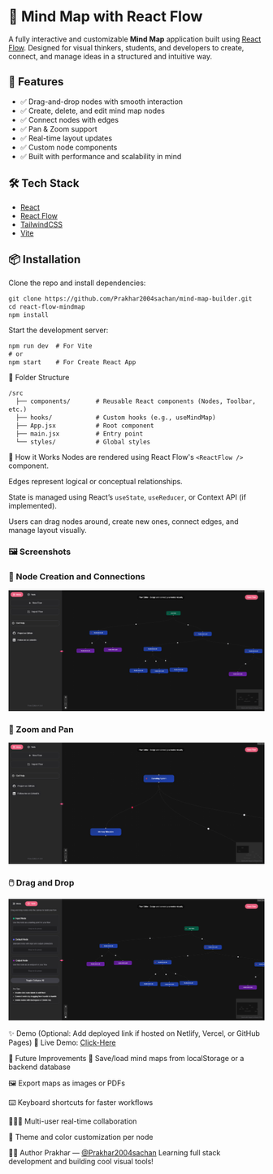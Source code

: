 # 🧠 Mind Map with React Flow

A fully interactive and customizable **Mind Map** application built using [React Flow](https://reactflow.dev/). Designed for visual thinkers, students, and developers to create, connect, and manage ideas in a structured and intuitive way.

## 🚀 Features

- ✅ Drag-and-drop nodes with smooth interaction  
- ✅ Create, delete, and edit mind map nodes  
- ✅ Connect nodes with edges  
- ✅ Pan & Zoom support  
- ✅ Real-time layout updates  
- ✅ Custom node components
- ✅ Built with performance and scalability in mind

## 🛠️ Tech Stack

- [React](https://reactjs.org/)
- [React Flow](https://reactflow.dev/)
- [TailwindCSS](https://tailwindcss.com/)
- [Vite](https://vitejs.dev/)
## 📦 Installation

Clone the repo and install dependencies:

```
git clone https://github.com/Prakhar2004sachan/mind-map-builder.git
cd react-flow-mindmap
npm install
```

Start the development server:

```
npm run dev  # For Vite
# or
npm start    # For Create React App
```


📁 Folder Structure
```
/src
  ├── components/       # Reusable React components (Nodes, Toolbar, etc.)
  ├── hooks/            # Custom hooks (e.g., useMindMap)
  ├── App.jsx           # Root component
  ├── main.jsx          # Entry point
  └── styles/           # Global styles

```
🧩 How it Works
Nodes are rendered using React Flow's `<ReactFlow />` component.

Edges represent logical or conceptual relationships.

State is managed using React’s `useState`, `useReducer`, or Context API (if implemented).

Users can drag nodes around, create new ones, connect edges, and manage layout visually.

### 🖼️ Screenshots

### 🧠 Node Creation and Connections
![Node Creation](./front-end/src/assets/1.png)

### 🎯 Zoom and Pan
![Zoom and Pan](./front-end/src/assets/2.png)

### 🖱️ Drag and Drop
![Drag and Drop](./front-end/src/assets/3.png)

✨ Demo
(Optional: Add deployed link if hosted on Netlify, Vercel, or GitHub Pages)
🔗 Live Demo: [Click-Here](https://mind-map-builder.vercel.app/)

📌 Future Improvements
💾 Save/load mind maps from localStorage or a backend database

🖼️ Export maps as images or PDFs

⌨️ Keyboard shortcuts for faster workflows

🧑‍🤝‍🧑 Multi-user real-time collaboration

🎨 Theme and color customization per node

🧑‍💻 Author
Prakhar — [@Prakhar2004sachan](https://github.com/Prakhar2004sachan)
Learning full stack development and building cool visual tools!